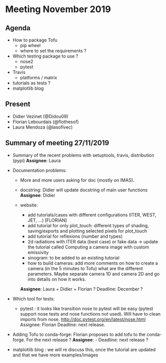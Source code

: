 Meeting November 2019
=====================


Agenda
------

- How to package Tofu
  - pip wheel
  - where to set the requirements ?
- Which testing package to use ?
  - nose2
  - pytest
- Travis
  - platforms / matrix
- tutorials as tests ?
- matplotlib blog

Present
--------

- Didier Vezinet (@Didou09)
- Florian Lebourdais (@flothesof)
- Laura Mendoza (@lasofivec)

Summary of meeting 27/11/2019
------------------------------

- Summary of the recent problems with setuptools, travis, distribution (pypi)
  **Assignee**: Laura

- Documentation problems:

    - More and more users asking for doc (mostly on IMAS).
    - docstring:
      Didier will update docstring of main user functions
      **Assignee**: Didier
  - website:
    - add tutorials/cases with different configurations (ITER, WEST, JET, ...) [FLORIAN]
    - add tutorial for only plot_touch: different types of shading, saving/exports and plotting selected pixels for plot_touch
    - add tutorial for reflexions (number and types)
    - 2d radiations with ITER data (best case) or fake data -> update the tutorial called Computing a camera image with custom emissivity
    - sinogram: to be added to an existing tutorial
    - how to build cameras: add more comments on how to create a camera (in the 5 minutes to Tofu) what are the different parameters. Maybe separate camera 1D and camera 2D and go into details on how it works.

    **Assignee**:  Laura + Didier + Florian ?
    Deadline: December ?

- Which tool for tests:
  - pytest : it looks like transition nose to pytest will be easy (pytest support nose tests and nose functions not used). Will have to clean imports from nose.
  http://doc.pytest.org/en/latest/nose.html
  Assignee: Florian
  Deadline: next release.

- Adding Tofu to conda-forge:
  Florian proposes to add tofu to the conda-forge. For the next release ?
  **Assignee**: -
  Deadline: next release ?

- matplotlib blog : we will re discuss this, once the tutorial are updated and that we have more examples/images
